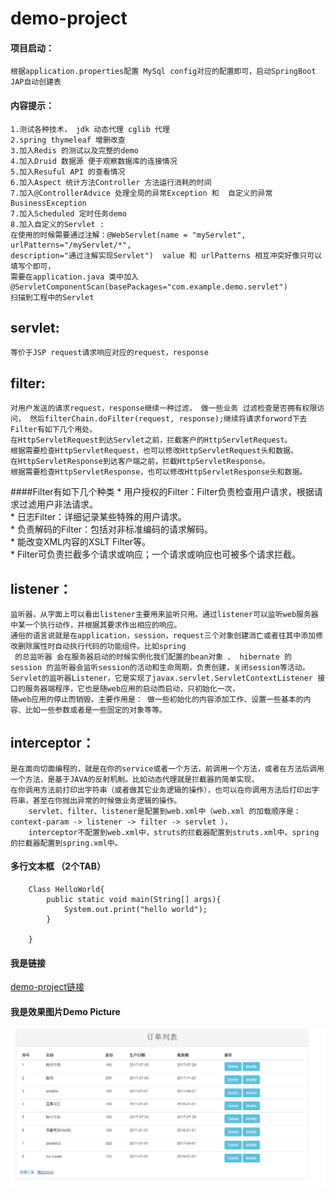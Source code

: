 demo-project
==============

#### 项目启动：
	根据application.properties配置 MySql config对应的配置即可，启动SpringBoot JAP自动创建表     

#### 内容提示：
	1.测试各种技术， jdk 动态代理 cglib 代理        
	2.spring thymeleaf 增删改查         
	3.加入Redis 的测试以及完整的demo  
	4.加入Druid 数据源 便于观察数据库的连接情况      
	5.加入Resuful API 的查看情况           
	6.加入Aspect 统计方法Controller 方法运行消耗的时间         
	7.加入@ControllerAdvice 处理全局的异常Exception 和  自定义的异常BusinessException       
	7.加入Scheduled 定时任务demo        
	8.加入自定义的Servlet :
	在使用的时候需要通过注解：@WebServlet(name = "myServlet", urlPatterns="/myServlet/*",  
	description="通过注解实现Servlet")  value 和 urlPatterns 相互冲突好像只可以填写个即可，  
	需要在application.java 类中加入@ServletComponentScan(basePackages="com.example.demo.servlet")   
	扫描到工程中的Servlet


servlet:     
------------------
	等价于JSP request请求响应对应的request，response

filter:     
------------------
	对用户发送的请求request，response继续一种过滤， 做一些业务 过滤检查是否拥有权限访问， 然后filterChain.doFilter(request, response);继续将请求forword下去        
	Filter有如下几个用处。       
	在HttpServletRequest到达Servlet之前，拦截客户的HttpServletRequest。      
	根据需要检查HttpServletRequest，也可以修改HttpServletRequest头和数据。     
	在HttpServletResponse到达客户端之前，拦截HttpServletResponse。       
	根据需要检查HttpServletResponse，也可以修改HttpServletResponse头和数据。      

####Filter有如下几个种类
	* 用户授权的Filter：Filter负责检查用户请求，根据请求过滤用户非法请求。        
	* 日志Filter：详细记录某些特殊的用户请求。      
	* 负责解码的Filter：包括对非标准编码的请求解码。     
	* 能改变XML内容的XSLT Filter等。      
	* Filter可负责拦截多个请求或响应；一个请求或响应也可被多个请求拦截。      

listener：           
--------------------
	监听器，从字面上可以看出listener主要用来监听只用。通过listener可以监听web服务器中某一个执行动作，并根据其要求作出相应的响应。                
	通俗的语言说就是在application，session，request三个对象创建消亡或者往其中添加修改删除属性时自动执行代码的功能组件。比如spring                
	 的总监听器 会在服务器启动的时候实例化我们配置的bean对象 、 hibernate 的 session 的监听器会监听session的活动和生命周期，负责创建，关闭session等活动。                
	Servlet的监听器Listener，它是实现了javax.servlet.ServletContextListener 接口的服务器端程序，它也是随web应用的启动而启动，只初始化一次，                
	随web应用的停止而销毁。主要作用是： 做一些初始化的内容添加工作、设置一些基本的内容、比如一些参数或者是一些固定的对象等等。                


interceptor：
--------------------
	是在面向切面编程的，就是在你的service或者一个方法，前调用一个方法，或者在方法后调用一个方法，是基于JAVA的反射机制。比如动态代理就是拦截器的简单实现，                
	在你调用方法前打印出字符串（或者做其它业务逻辑的操作），也可以在你调用方法后打印出字符串，甚至在你抛出异常的时候做业务逻辑的操作。                
	    servlet、filter、listener是配置到web.xml中（web.xml 的加载顺序是：context-param -> listener -> filter -> servlet ），                
	    interceptor不配置到web.xml中，struts的拦截器配置到struts.xml中。spring的拦截器配置到spring.xml中。                

#### 多行文本框 （2个TAB）
		Class HelloWorld{
			public static void main(String[] args){
				System.out.print("hello world");
			}
	
		}


#### 我是链接
[demo-project链接](https://github.com/ninuxGithub/demo-project)<br />



#### 我是效果图片Demo Picture
	
![image](https://github.com/ninuxGithub/demo-project/blob/master/demo.png)



